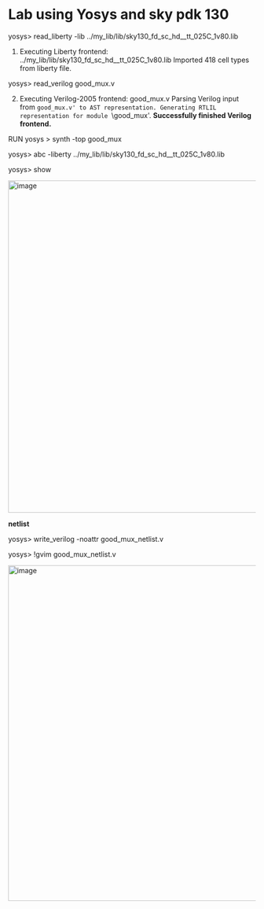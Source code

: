 # Lab using Yosys and sky pdk 130

yosys> read_liberty -lib ../my_lib/lib/sky130_fd_sc_hd__tt_025C_1v80.lib
1. Executing Liberty frontend: ../my_lib/lib/sky130_fd_sc_hd__tt_025C_1v80.lib
Imported 418 cell types from liberty file.

yosys> read_verilog good_mux.v

2. Executing Verilog-2005 frontend: good_mux.v
Parsing Verilog input from `good_mux.v' to AST representation.
Generating RTLIL representation for module `\good_mux'.
**Successfully finished Verilog frontend.**

RUN
yosys > synth -top good_mux

yosys> abc -liberty ../my_lib/lib/sky130_fd_sc_hd__tt_025C_1v80.lib

yosys> show
 
<img width="638" height="676" alt="image" src="https://github.com/user-attachments/assets/f7f83af0-e8f3-4fbe-8b43-59f48338ddf6" />


**netlist**

yosys> write_verilog -noattr good_mux_netlist.v

yosys> !gvim good_mux_netlist.v

<img width="1008" height="683" alt="image" src="https://github.com/user-attachments/assets/d65d0548-037e-4a8b-aff0-6ff00f349c2e" />
